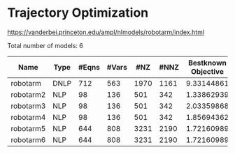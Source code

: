 # Trajectory Optimization

https://vanderbei.princeton.edu/ampl/nlmodels/robotarm/index.html

Total number of models:   6

| Name      | Type | #Eqns | #Vars | #NZ  | #NNZ | Bestknown Objective |
|-----------|------|-------|-------|------|------|---------------------|
| robotarm  | DNLP | 712   | 563   | 1970 | 1161 | 9.33144861          |
| robotarm2 | NLP  | 98    | 136   | 501  | 342  | 1.33862939          |
| robotarm3 | NLP  | 98    | 136   | 501  | 342  | 2.03359868          |
| robotarm4 | NLP  | 98    | 136   | 501  | 342  | 1.85694362          |
| robotarm5 | NLP  | 644   | 808   | 3231 | 2190 | 1.72160989          |
| robotarm6 | NLP  | 644   | 808   | 3231 | 2190 | 1.72160989          |
